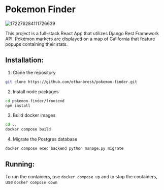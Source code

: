 # Pokemon Finder

![172276284111726639](https://github.com/user-attachments/assets/71de3461-0846-4d7a-9d33-015b7a40ee73)

This project is a full-stack React App that utilizes Django Rest Framework API. Pokémon markers are displayed on a map of California that feature popups containing their stats.

## Installation:

1. Clone the repository

```bash
git clone https://github.com/ethanbresk/pokemon-finder.git
```

2. Install node packages

```bash
cd pokemon-finder/frontend
npm install
```

3. Build docker images

```bash
cd ..
docker compose build
```

4. Migrate the Postgres database

```bash
docker compose exec backend python manage.py migrate
```

## Running:

To run the containers, use `docker compose up` and to stop the containers, use `docker compose down`
